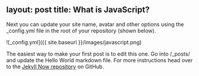 layout: post
title: What is JavaScript?
---

Next you can update your site name, avatar and other options using the _config.yml file in the root of your repository (shown below).

![_config.yml]({{ site.baseurl }}/images/javascript.png)

The easiest way to make your first post is to edit this one. Go into /_posts/ and update the Hello World markdown file. For more instructions head over to the [Jekyll Now repository](https://github.com/barryclark/jekyll-now) on GitHub.
